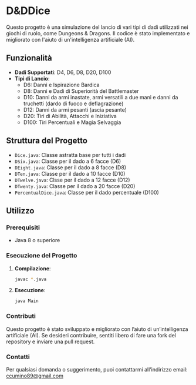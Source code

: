 # D&DDice
Questo progetto è una simulazione del lancio di vari tipi di dadi utilizzati nei giochi di ruolo, come Dungeons & Dragons. Il codice è stato implementato e migliorato con l'aiuto di un'intelligenza artificiale (AI).

## Funzionalità

- **Dadi Supportati**: D4, D6, D8, D20, D100
- **Tipi di Lancio**:
  - D6: Danni e Ispirazione Bardica
  - D8: Danni e Dadi di Superiorità del Battlemaster
  - D10: Danni da armi inastate, armi versatili a due mani e danni da truchetti (dardo di fuoco e deflagrazione)
  - D12: Danni da armi pesanti (ascia pesante)
  - D20: Tiri di Abilità, Attacchi e Iniziativa
  - D100: Tiri Percentuali e Magia Selvaggia


## Struttura del Progetto

- `Dice.java`: Classe astratta base per tutti i dadi
- `DSix.java`: Classe per il dado a 6 facce (D6)
- `DEight.java`: Classe per il dado a 8 facce (D8)
- `DTen.java`: Classe per il dado a 10 facce (D10)
- `DTwelve.java`: Clsse per il dado a 12 facce (D12)
- `DTwenty.java`: Classe per il dado a 20 facce (D20)
- `PercentualDice.java`: Classe per il dado percentuale (D100)

## Utilizzo

### Prerequisiti

- Java 8 o superiore


### Esecuzione del Progetto

1. **Compilazione**:
   ```sh
   javac *.java
2. **Esecuzione**:
    ```sh
   java Main

### Contributi
Questo progetto è stato sviluppato e migliorato con l’aiuto di un’intelligenza artificiale (AI). Se desideri contribuire, sentiti libero di fare una fork del repository e inviare una pull request.

### Contatti
Per qualsiasi domanda o suggerimento, puoi contattarmi all’indirizzo email: ccumino89@gmail.com